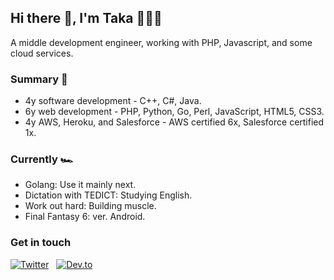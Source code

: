 ## Hi there 👋, I'm Taka 👨🏻‍💻

A middle development engineer, working with PHP, Javascript, and some cloud services.

### Summary 📝

* 4y software development - C++, C#, Java.
* 6y web development - PHP, Python, Go, Perl, JavaScript, HTML5, CSS3.
* 4y AWS, Heroku, and Salesforce - AWS certified 6x, Salesforce certified 1x.

### Currently 🏎

* Golang: Use it mainly next.
* Dictation with TEDICT: Studying English.
* Work out hard: Building muscle.
* Final Fantasy 6: ver. Android.

### Get in touch

[![Twitter](https://img.shields.io/badge/Twitter-informational?style=for-the-badge&logo=twitter&logoColor=white)](https://twitter.com/takakdkd)&nbsp;&nbsp;&nbsp;[![Dev.to](https://img.shields.io/badge/Dev.to-informational?style=for-the-badge&color=black)](https://dev.to/takakd)
